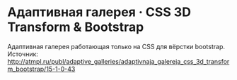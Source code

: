 Адаптивная галерея · CSS 3D Transform &amp; Bootstrap
==========================

Адаптивная галерея работающая только на CSS для вёрстки bootstrap.
Источник: 
http://atmpl.ru/publ/adaptive_galleries/adaptivnaja_galereja_css_3d_transform_bootstrap/15-1-0-43
